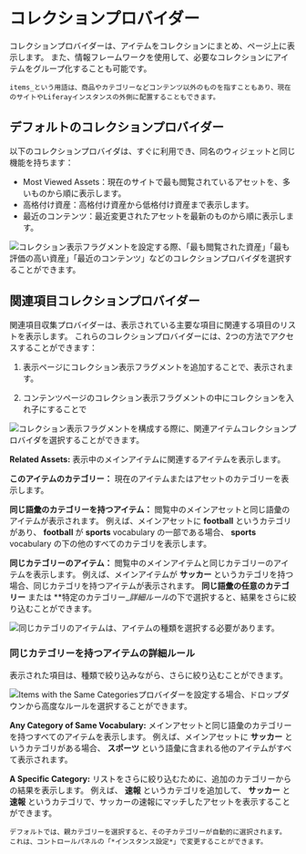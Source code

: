 # コレクションプロバイダー

コレクションプロバイダーは、アイテムをコレクションにまとめ、ページ上に表示します。 また、情報フレームワークを使用して、必要なコレクションにアイテムをグループ化することも可能です。

```{note}
items_という用語は、商品やカテゴリーなどコンテンツ以外のものを指すこともあり、現在のサイトやLiferayインスタンスの外側に配置することもできます。
```

## デフォルトのコレクションプロバイダー

以下のコレクションプロバイダは、すぐに利用でき、同名のウィジェットと同じ機能を持ちます：

* Most Viewed Assets：現在のサイトで最も閲覧されているアセットを、多いものから順に表示します。
* 高格付け資産：高格付け資産から低格付け資産まで表示します。
* 最近のコンテンツ：最近変更されたアセットを最新のものから順に表示します。

![コレクション表示フラグメントを設定する際、「最も閲覧された資産」「最も評価の高い資産」「最近のコンテンツ」などのコレクションプロバイダを選択することができます。](./collection-providers/01.png)

## 関連項目コレクションプロバイダー

関連項目収集プロバイダーは、表示されている主要な項目に関連する項目のリストを表示します。 これらのコレクションプロバイダーには、2つの方法でアクセスすることができます：

1. 表示ページにコレクション表示フラグメントを追加することで、表示されます。

1. コンテンツページのコレクション表示フラグメントの中にコレクションを入れ子にすることで

![コレクション表示フラグメントを構成する際に、関連アイテムコレクションプロバイダを選択することができます。](./collection-providers/02.png)

**Related Assets:** 表示中のメインアイテムに関連するアイテムを表示します。

**このアイテムのカテゴリー：** 現在のアイテムまたはアセットのカテゴリーを表示します。

**同じ語彙のカテゴリーを持つアイテム：** 閲覧中のメインアセットと同じ語彙のアイテムが表示されます。 例えば、メインアセットに **football** というカテゴリがあり、 **football** が **sports** vocabulary の一部である場合、 **sports** vocabulary の下の他のすべてのカテゴリを表示します。

**同じカテゴリーのアイテム：** 閲覧中のメインアイテムと同じカテゴリーのアイテムを表示します。 例えば、メインアイテムが **サッカー** というカテゴリを持つ場合、同じカテゴリを持つアイテムが表示されます。 **同じ語彙の任意のカテゴリー** または **特定のカテゴリー_*詳細ルール*の下で選択すると、結果をさらに絞り込むことができます。

![同じカテゴリのアイテムは、アイテムの種類を選択する必要があります。](./collection-providers/04.png)

### 同じカテゴリーを持つアイテムの詳細ルール

表示された項目は、種類で絞り込みながら、さらに絞り込むことができます。

![Items with the Same Categoriesプロバイダーを設定する場合、ドロップダウンから高度なルールを選択することができます。](./collection-providers/03.png)

**Any Category of Same Vocabulary:** メインアセットと同じ語彙のカテゴリーを持つすべてのアイテムを表示します。 例えば、メインアセットに **サッカー** というカテゴリがある場合、 **スポーツ** という語彙に含まれる他のアイテムがすべて表示されます。

**A Specific Category:** リストをさらに絞り込むために、追加のカテゴリーからの結果を表示します。 例えば、 **速報** というカテゴリを追加して、 **サッカー** と **速報** というカテゴリで、サッカーの速報にマッチしたアセットを表示することができます。

```{tip}
デフォルトでは、親カテゴリーを選択すると、その子カテゴリーが自動的に選択されます。 これは、コントロールパネルの「*インスタンス設定*」で変更することができます。
```
